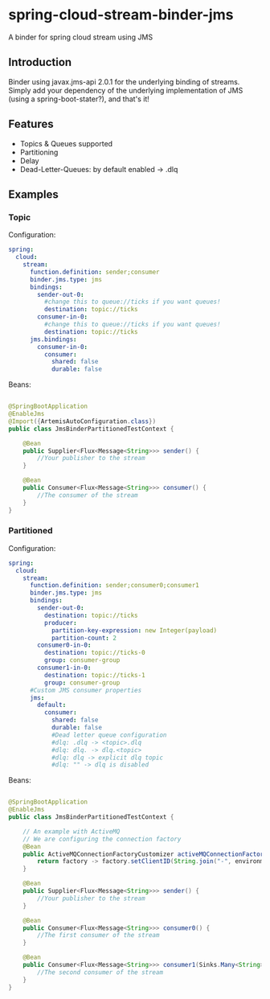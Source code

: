 # spring-cloud-stream-binder-jms

A binder for spring cloud stream using JMS

## Introduction

Binder using javax.jms-api 2.0.1 for the underlying binding of streams.  
Simply add your dependency of the underlying implementation of JMS (using a spring-boot-stater?), and that's it!

## Features

- Topics & Queues supported
- Partitioning
- Delay
- Dead-Letter-Queues: by default enabled -> <topicName>.dlq

## Examples

### Topic

Configuration:

```yaml
spring:
  cloud:
    stream:
      function.definition: sender;consumer
      binder.jms.type: jms
      bindings:
        sender-out-0:
          #change this to queue://ticks if you want queues!
          destination: topic://ticks
        consumer-in-0:
          #change this to queue://ticks if you want queues!
          destination: topic://ticks
      jms.bindings:
        consumer-in-0:
          consumer:
            shared: false
            durable: false
```

Beans:

```java

@SpringBootApplication
@EnableJms
@Import({ArtemisAutoConfiguration.class})
public class JmsBinderPartitionedTestContext {

    @Bean
    public Supplier<Flux<Message<String>>> sender() {
        //Your publisher to the stream
    }

    @Bean
    public Consumer<Flux<Message<String>>> consumer() {
        //The consumer of the stream
    }
}
```

### Partitioned

Configuration:

```yaml
spring:
  cloud:
    stream:
      function.definition: sender;consumer0;consumer1
      binder.jms.type: jms
      bindings:
        sender-out-0:
          destination: topic://ticks
          producer:
            partition-key-expression: new Integer(payload)
            partition-count: 2
        consumer0-in-0:
          destination: topic://ticks-0
          group: consumer-group
        consumer1-in-0:
          destination: topic://ticks-1
          group: consumer-group
      #Custom JMS consumer properties
      jms:
        default:
          consumer:
            shared: false
            durable: false
            #Dead letter queue configuration
            #dlq: .dlq -> <topic>.dlq
            #dlq: dlq. -> dlq.<topic>
            #dlq: dlq -> explicit dlq topic
            #dlq: "" -> dlq is disabled
```

Beans:

```java

@SpringBootApplication
@EnableJms
public class JmsBinderPartitionedTestContext {

    // An example with ActiveMQ
    // We are configuring the connection factory
    @Bean
    public ActiveMQConnectionFactoryCustomizer activeMQConnectionFactoryCustomizer(Environment environment) {
        return factory -> factory.setClientID(String.join("-", environment.getActiveProfiles()));
    }

    @Bean
    public Supplier<Flux<Message<String>>> sender() {
        //Your publisher to the stream
    }

    @Bean
    public Consumer<Flux<Message<String>>> consumer0() {
        //The first consumer of the stream
    }

    @Bean
    public Consumer<Flux<Message<String>>> consumer1(Sinks.Many<String> out1) {
        //The second consumer of the stream
    }
}
```

